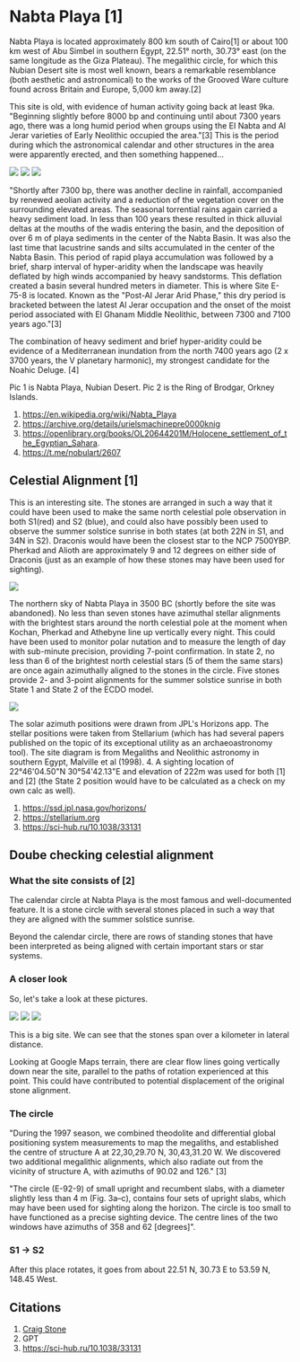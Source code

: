 # Nabta Playa [1]

Nabta Playa is located approximately 800 km south of Cairo[1] or about 100 km west of Abu Simbel in southern Egypt, 22.51° north, 30.73° east (on the same longitude as the Giza Plateau). The megalithic circle, for which this Nubian Desert site is most well known, bears a remarkable resemblance (both aesthetic and astronomical) to the works of the Grooved Ware culture found across Britain and Europe, 5,000 km away.[2] 

This site is old, with evidence of human activity going back at least 9ka. "Beginning slightly before 8000 bp and continuing until about 7300 years ago, there was a long humid period when groups using the EI Nabta and Al Jerar varieties of Early Neolithic occupied the area."[3] This is the period during which the astronomical calendar and other structures in the area were apparently erected, and then something happened...

![](img/nabta-playa1.jpg)
![](img/nabta-playa2.jpg)
![](img/nabta-playa3.jpg)

"Shortly after 7300 bp, there was another decline in rainfall, accompanied by renewed aeolian activity and a reduction of the vegetation cover on the surrounding elevated areas. The seasonal torrential rains again carried a heavy sediment load. In less than 100 years these resulted in thick alluvial deltas at the mouths of the wadis entering the basin, and the deposition of over 6 m of playa sediments in the center of the Nabta Basin. It was also the last time that lacustrine sands and silts accumulated in the center of the Nabta Basin. This period of rapid playa accumulation was followed by a brief, sharp interval of hyper-aridity when the landscape was heavily deflated by high winds accompanied by heavy sandstorms. This deflation created a basin several hundred meters in diameter. This is where Site E-75-8 is located. Known as the "Post-AI Jerar Arid Phase," this dry period is bracketed between the latest Al Jerar occupation and the onset of the moist period associated with El Ghanam Middle Neolithic, between 7300 and 7100 years ago."[3]

The combination of heavy sediment and brief hyper-aridity could be evidence of a Mediterranean inundation from the north 7400 years ago (2 x 3700 years, the V planetary harmonic), my strongest candidate for the Noahic Deluge. [4] 

Pic 1 is Nabta Playa, Nubian Desert. Pic 2 is the Ring of Brodgar, Orkney Islands.

1. https://en.wikipedia.org/wiki/Nabta_Playa
2. https://archive.org/details/urielsmachinepre0000knig
3. https://openlibrary.org/books/OL20644201M/Holocene_settlement_of_the_Egyptian_Sahara.
4. https://t.me/nobulart/2607

## Celestial Alignment [1]

This is an interesting site. The stones are arranged in such a way that it could have been used to make the same north celestial pole observation in both S1(red) and S2 (blue), and could also have possibly been used to observe the summer solstice sunrise in both states (at both 22N in S1, and 34N in S2). Draconis would have been the closest star to the NCP 7500YBP. Pherkad and Alioth are approximately 9 and 12 degrees on either side of Draconis (just as an example of how these stones may have been used for sighting).

![](img/nabta-playa4.jpg)

The northern sky of Nabta Playa in 3500 BC (shortly before the site was abandoned). No less than seven stones have azimuthal stellar alignments with the brightest stars around the north celestial pole at the moment when Kochan, Pherkad and Athebyne line up vertically every night. This could have been used to monitor polar nutation and to measure the length of day with sub-minute precision, providing 7-point confirmation. In state 2, no less than 6 of the brightest north celestial stars (5 of them the same stars) are once again azimuthally aligned to the stones in the circle. Five stones provide 2- and 3-point alignments for the summer solstice sunrise in both State 1 and State 2 of the ECDO model.

![](img/nabta-playa5.jpg)

The solar azimuth positions were drawn from JPL's Horizons app. The stellar positions were taken from Stellarium (which has had several papers published on the topic of its exceptional utility as an archaeoastronomy tool). The site diagram is from Megaliths and Neolithic astronomy in southern Egypt, Malville et al (1998). 4. A sighting location of 22°46'04.50"N 30°54'42.13"E and elevation of 222m was used for both [1] and [2] (the State 2 position would have to be calculated as a check on my own calc as well).

1. https://ssd.jpl.nasa.gov/horizons/
2. https://stellarium.org
3. https://sci-hub.ru/10.1038/33131

## Doube checking celestial alignment

### What the site consists of [2]

The calendar circle at Nabta Playa is the most famous and well-documented feature. It is a stone circle with several stones placed in such a way that they are aligned with the summer solstice sunrise.

Beyond the calendar circle, there are rows of standing stones that have been interpreted as being aligned with certain important stars or star systems.

### A closer look

So, let's take a look at these pictures.

![](img/nabta-playa8.jpg)
![](img/nabta-playa6.jpg)
![](img/nabta-playa7.jpg)

This is a big site. We can see that the stones span over a kilometer in lateral distance.

Looking at Google Maps terrain, there are clear flow lines going vertically down near the site, parallel to the paths of rotation experienced at this point. This could have contributed to potential displacement of the original stone alignment.

### The circle

"During the 1997 season, we combined theodolite and differential global positioning system measurements to map the megaliths, and established the centre of structure A at 22,30,29.70 N, 30,43,31.20 W. We discovered two additional megalithic alignments, which also radiate out from the vicinity of structure A, with azimuths of 90.02 and 126." [3]

"The circle (E-92-9) of small upright and recumbent slabs, with a diameter slightly less than 4 m (Fig. 3a–c), contains four sets of upright slabs, which may have been used for sighting along the horizon. The circle is too small to have functioned as a precise sighting device. The centre lines of the two windows have azimuths of 358 and 62 [degrees]".

### S1 -> S2

After this place rotates, it goes from about 22.51 N, 30.73 E to 53.59 N, 148.45 West.

## Citations

1. [Craig Stone](https://nobulart.com)
2. GPT
3. https://sci-hub.ru/10.1038/33131